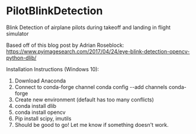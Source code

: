 # PilotBlinkDetection
Blink Detection of airplane pilots during takeoff and landing in flight simulator  
  
Based off of this blog post by Adrian Roseblock:  
https://www.pyimagesearch.com/2017/04/24/eye-blink-detection-opencv-python-dlib/  

Installation Instructions (Windows 10):
1. Download Anaconda
2. Connect to conda-forge channel
    conda config --add channels conda-forge 
3. Create new environment (default has too many conflicts)
4. conda install dlib
5. conda install opencv
6. Pip install scipy, imutils
7. Should be good to go! Let me know if something doesn't work.
